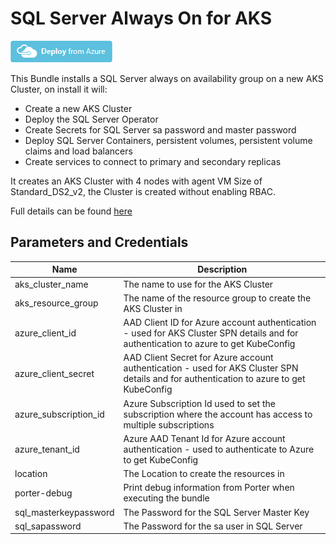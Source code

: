 # SQL Server Always On for AKS

<a href="https://portal.azure.com/#create/Microsoft.Template/uri/https%3A%2F%2Fraw.githubusercontent.com%2Fendjin%2FCNAB.Quickstarts%2Fmaster%2Fporter%2Fsql-server-always-on%2Fazuredeploy.json" target="_blank"><img src="https://raw.githubusercontent.com/endjin/CNAB.Quickstarts/master/images/Deploy-from-Azure.png"/></a>

This Bundle installs a SQL Server always on availability group on a new AKS Cluster, on install it will:

* Create a new AKS Cluster
* Deploy the SQL Server Operator
* Create Secrets for SQL Server sa password and master password
* Deploy SQL Server Containers, persistent volumes, persistent volume claims and load balancers
* Create services to connect to primary and secondary replicas

It creates an AKS Cluster with 4 nodes with agent VM Size of Standard_DS2_v2, the Cluster is created without enabling RBAC.

Full details can be found [here](https://docs.microsoft.com/en-us/sql/linux/sql-server-linux-kubernetes-deploy?view=sqlallproducts-allversions)

## Parameters and Credentials

 | Name | Description | 
 | --- | --- | 
 | aks_cluster_name | The name to use for the AKS Cluster
aks_resource_group | The name of the resource group to create the AKS Cluster in
azure_client_id | AAD Client ID for Azure account authentication - used for AKS Cluster SPN details and for authentication to azure to get KubeConfig
azure_client_secret | AAD Client Secret for Azure account authentication - used for AKS Cluster SPN details and for authentication to azure to get KubeConfig
azure_subscription_id | Azure Subscription Id used to set the subscription where the account has access to multiple subscriptions
azure_tenant_id | Azure AAD Tenant Id for Azure account authentication - used to authenticate to Azure to get KubeConfig
location | The Location to create the resources in
porter-debug | Print debug information from Porter when executing the bundle
sql_masterkeypassword | The Password for the SQL Server Master Key
sql_sapassword | The Password for the sa user in SQL Server | 
